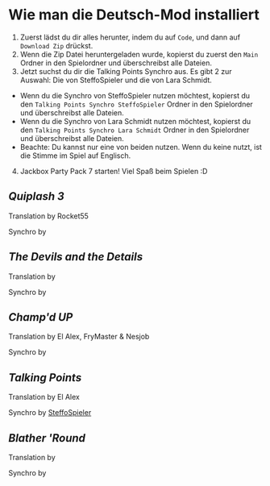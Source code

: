 # Wie man die Deutsch-Mod installiert

1. Zuerst lädst du dir alles herunter, indem du auf `Code`, und dann auf `Download Zip` drückst.
2. Wenn die Zip Datei heruntergeladen wurde, kopierst du zuerst den `Main` Ordner in den Spielordner und überschreibst alle Dateien.
3. Jetzt suchst du dir die Talking Points Synchro aus. Es gibt 2 zur Auswahl: Die von SteffoSpieler und die von Lara Schmidt.
  - Wenn du die Synchro von SteffoSpieler nutzen möchtest, kopierst du den `Talking Points Synchro SteffoSpieler` Ordner in den Spielordner und überschreibst alle Dateien.
  - Wenn du die Synchro von Lara Schmidt nutzen möchtest, kopierst du den `Talking Points Synchro Lara Schmidt` Ordner in den Spielordner und überschreibst alle Dateien.
  - Beachte: Du kannst nur eine von beiden nutzen. Wenn du keine nutzt, ist die Stimme im Spiel auf Englisch.
4. Jackbox Party Pack 7 starten! Viel Spaß beim Spielen :D

***Quiplash 3***
-
Translation by Rocket55

Synchro by

***The Devils and the Details***
-
Translation by

Synchro by

***Champ'd UP***
-
Translation by El Alex, FryMaster & Nesjob

Synchro by

***Talking Points***
-
Translation by El Alex

Synchro by [SteffoSpieler](https://github.com/SteffoSpieler)


***Blather 'Round***
-
Translation by

Synchro by
